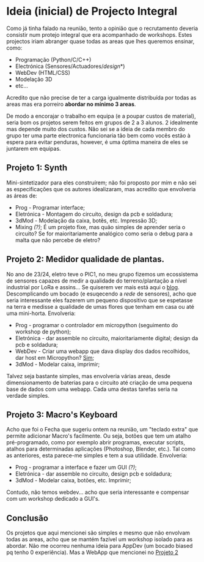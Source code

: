 # Ideia (inicial) de Projecto Integral
Como já tinha falado na reunião, tento a opinião que o recrutamento deveria consistir num protejo integral que era acompanhado de workshops. Estes projectos iriam abranger quase todas as areas que lhes queremos ensinar, como:
-  Programação (Python/C/C++)
-  Electrónica (Sensores/Actuadores/*design**)
-  WebDev (HTML/CSS)
-  Modelação 3D
- etc...

Acredito que não precise de ter a carga igualmente distribuída por todas as areas mas era porreiro **abordar no mínimo 3 areas**.

De modo a encorajar o trabalho em equipa (e a poupar custos de material), seria bom os projetos serem feitos em grupos de 2 a 3 alunos. 2 idealmente mas depende muito dos custos.
Não sei se a ideia de cada membro do grupo ter uma parte electronica funcionaria tão bem como vocês estão à espera para evitar penduras, however, é uma óptima maneira de eles se juntarem em equipas.

## Projeto 1: Synth

Mini-sintetizador para eles construírem; não foi proposto por mim e não sei as especificações que os autores idealizaram, mas acredito que envolveria as áreas de:
- Prog - Programar interface;
- Eletrónica - Montagem do circuito, design da pcb e soldadura;
- 3dMod - Modelação da caixa, botẽs, etc. Impressão 3D;
- Mixing *(?)*;
É um projeto fixe, mas quão simples de aprender seria o circuito? Se for maioritariamente analógico como seria o debug para a malta que não percebe de eletro?

## Projeto 2: Medidor qualidade de plantas.

No ano de 23/24, eletro teve o PIC1, no meu grupo fizemos um ecossistema de sensores capazes de medir a qualidade do terreno/plantação a nível industrial por LoRa e assins... Se quiserem ver mais está aqui o [blog](https://web.tecnico.ulisboa.pt/ist1103681/).
Descomplicando um bocado (e esuqecendo a *rede* de sensores), acho que seria interessante eles fazerem um pequeno dispositivo que se espetasse na terra e medisse a qualidade de umas flores que tenham em casa ou até uma mini-horta. Envolveria:
 
- Prog - programar o controlador em micropython (seguimento do workshop de python);
- Eletrónica - dar assemble no circuito, maioritariamente digital; design da pcb e soldadura;
- WebDev - Criar uma webapp que dava display dos dados recolhidos, dar host em Micropython? [Sim](https://github.com/miguelgrinberg/microdot);
- 3dMod - Modelar caixa, imprimir;

Talvez seja bastante simples, mas envolveria várias areas, desde dimensionamento de baterias para o circuito até criação de uma pequena base de dados com uma webapp. Cada uma destas tarefas seria na verdade simples.

## Projeto 3: Macro's Keyboard

Acho que foi o Fecha que sugeriu ontem na reunião, um "teclado extra" que permite adicionar Macro's facilmente. Ou seja, botões que tem um atalho pré-programado, como por exemplo abrir programas, executar scripts, atalhos para determinadas aplicações (Photoshop, Blender, etc.).
Tal como as anteriores, esta parece-me simples e tem a sua utilidade. Envolveria:

- Prog - programar a interface e fazer um GUI *(?)*;
- Eletrónica - dar assemble no circuito, design pcb e soldadura;
- 3dMod - Modelar caixa, botões, etc. Imprimir;

Contudo, não temos webdev... acho que seria interessante e compensar com um workshop dedicado a GUI's.

## Conclusão

Os projetos que aqui mencionei são simples e mesmo que não envolvam todas as areas, acho que se mantém fazível um workshop isolado para as abordar.
Não me ocorreu nenhuma ideia para AppDev (um bocado biased pq tenho 0 experiência). Mas a WebApp que mencionei no [Projeto 2](#Pro)